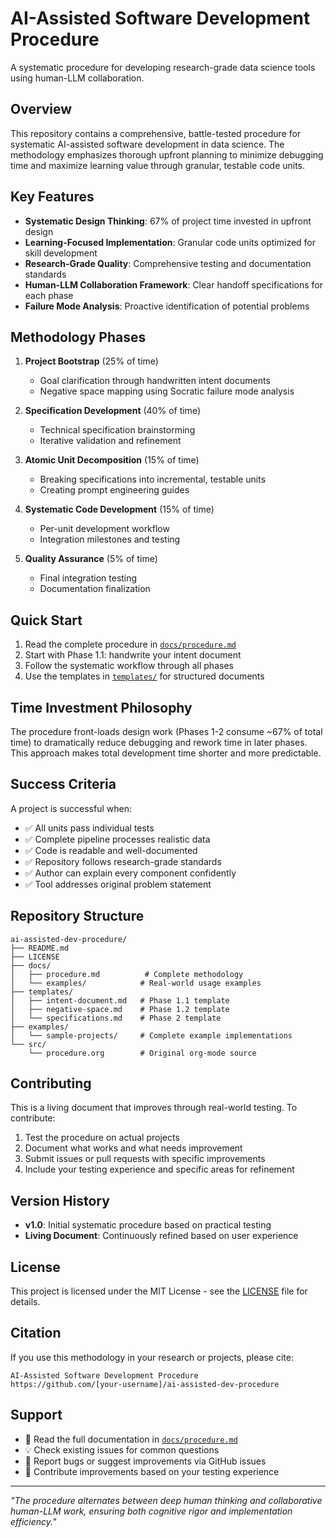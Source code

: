 # AI-Assisted Software Development Procedure

A systematic procedure for developing research-grade data science tools using human-LLM collaboration.

## Overview

This repository contains a comprehensive, battle-tested procedure for systematic AI-assisted software development in data science. The methodology emphasizes thorough upfront planning to minimize debugging time and maximize learning value through granular, testable code units.

## Key Features

- **Systematic Design Thinking**: 67% of project time invested in upfront design
- **Learning-Focused Implementation**: Granular code units optimized for skill development
- **Research-Grade Quality**: Comprehensive testing and documentation standards
- **Human-LLM Collaboration Framework**: Clear handoff specifications for each phase
- **Failure Mode Analysis**: Proactive identification of potential problems

## Methodology Phases

1. **Project Bootstrap** (25% of time)
   - Goal clarification through handwritten intent documents
   - Negative space mapping using Socratic failure mode analysis

2. **Specification Development** (40% of time)
   - Technical specification brainstorming
   - Iterative validation and refinement

3. **Atomic Unit Decomposition** (15% of time)
   - Breaking specifications into incremental, testable units
   - Creating prompt engineering guides

4. **Systematic Code Development** (15% of time)
   - Per-unit development workflow
   - Integration milestones and testing

5. **Quality Assurance** (5% of time)
   - Final integration testing
   - Documentation finalization

## Quick Start

1. Read the complete procedure in [`docs/procedure.md`](docs/procedure.md)
2. Start with Phase 1.1: handwrite your intent document
3. Follow the systematic workflow through all phases
4. Use the templates in [`templates/`](templates/) for structured documents

## Time Investment Philosophy

The procedure front-loads design work (Phases 1-2 consume ~67% of total time) to dramatically reduce debugging and rework time in later phases. This approach makes total development time shorter and more predictable.

## Success Criteria

A project is successful when:
- ✅ All units pass individual tests
- ✅ Complete pipeline processes realistic data
- ✅ Code is readable and well-documented
- ✅ Repository follows research-grade standards
- ✅ Author can explain every component confidently
- ✅ Tool addresses original problem statement

## Repository Structure

```
ai-assisted-dev-procedure/
├── README.md
├── LICENSE
├── docs/
│   ├── procedure.md          # Complete methodology
│   └── examples/            # Real-world usage examples
├── templates/
│   ├── intent-document.md   # Phase 1.1 template
│   ├── negative-space.md    # Phase 1.2 template
│   └── specifications.md    # Phase 2 template
├── examples/
│   └── sample-projects/     # Complete example implementations
└── src/
    └── procedure.org        # Original org-mode source
```

## Contributing

This is a living document that improves through real-world testing. To contribute:

1. Test the procedure on actual projects
2. Document what works and what needs improvement
3. Submit issues or pull requests with specific improvements
4. Include your testing experience and specific areas for refinement

## Version History

- **v1.0**: Initial systematic procedure based on practical testing
- **Living Document**: Continuously refined based on user experience

## License

This project is licensed under the MIT License - see the [LICENSE](LICENSE) file for details.

## Citation

If you use this methodology in your research or projects, please cite:

```
AI-Assisted Software Development Procedure
https://github.com/[your-username]/ai-assisted-dev-procedure
```

## Support

- 📖 Read the full documentation in [`docs/procedure.md`](docs/procedure.md)
- 💡 Check existing issues for common questions
- 🐛 Report bugs or suggest improvements via GitHub issues
- 🤝 Contribute improvements based on your testing experience

---

*"The procedure alternates between deep human thinking and collaborative human-LLM work, ensuring both cognitive rigor and implementation efficiency."*